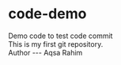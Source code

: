 # code-demo
Demo code to test code commit 
<br>
This is my first git repository.
<br>
Author --- Aqsa Rahim
